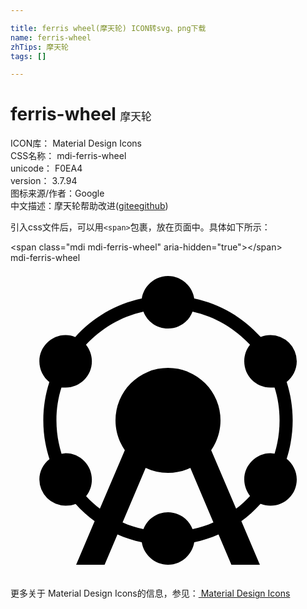 ```yaml
---

title: ferris wheel(摩天轮) ICON转svg、png下载
name: ferris-wheel
zhTips: 摩天轮
tags: []

---
```


# ferris-wheel  <small style="font-size: 60%;font-weight: 100">摩天轮</small>


<div class="detail-page">
<p>
<span>
ICON库：
<span class="badge-secondary badge">Material Design Icons</span> 
</span>
<br/>
<span>
CSS名称：
<span class="badge-secondary badge">mdi-ferris-wheel</span> 
</span>
<br/>
<span>
unicode：
<span class="badge-secondary badge">F0EA4</span> 
<copy-btn content='F0EA4' btn-title=""></copy-btn>
<copy-btn :content='String.fromCodePoint(parseInt("F0EA4", 16))' btn-title="复制U"></copy-btn>
</span>
<br/>
<span>
version：
<span class="badge-secondary badge">3.7.94</span> 
</span>
<br/>
<span>图标来源/作者：<span class="badge-light badge">Google</span></span> 
<br/>
<span class="zh-detail">中文描述：<span class="badge-primary badge">摩天轮</span><span class="help-link"><span>帮助改进</span>(<a href="https://gitee.com/liuwave/icon-helper/edit/master/json/material/ferris-wheel.json" target="_blank" rel="noopener noreferrer">gitee</a><a href="https://github.com/liuwave/icon-helper/edit/master/json/material/ferris-wheel.json" target="_blank" rel="noopener noreferrer">github</a></span>)</span><br/>
</p>
</div>
<div class="alert alert-dark">
  <i class="mdi mdi-ferris-wheel mdi-48px"></i>
  <i class="mdi mdi-ferris-wheel mdi-36px"></i>
  <i class="mdi mdi-ferris-wheel mdi-24px"></i>
  <i class="mdi mdi-ferris-wheel mdi-18px"></i>
</div>
<div>
  <p>引入css文件后，可以用<code>&lt;span&gt;</code>包裹，放在页面中。具体如下所示：    
  </p>
  <div class="alert alert-primary" style="font-size: 14px">
    &lt;span class="mdi mdi-ferris-wheel" aria-hidden="true"&gt;&lt;/span&gt;
    <copy-btn content='<span class="mdi mdi-ferris-wheel" aria-hidden="true"></span>'></copy-btn>
  </div>
  <div class="alert alert-secondary">
    <i class="mdi mdi-ferris-wheel"
    style="font-size: 24px"
    aria-hidden="true"></i> mdi-ferris-wheel
    <copy-btn content="mdi-ferris-wheel" btn-title="复制图标名称"></copy-btn>
  </div>
</div>
<div id="svg" class="svg-wrap">
<svg xmlns="http://www.w3.org/2000/svg" viewBox="0 0 24 24"><path d="M12,19C12.86,19 13.59,19.54 13.87,20.29C14.42,20.17 14.95,20 15.46,19.77L13.7,15.62C13.18,15.87 12.61,16 12,16C11.39,16 10.82,15.87 10.3,15.62L8.54,19.77C9.05,20 9.58,20.17 10.13,20.29C10.41,19.54 11.14,19 12,19M18.25,17.76C18,17.42 17.81,17 17.81,16.5C17.81,15.41 18.71,14.5 19.81,14.5L20.12,14.53C20.37,13.73 20.5,12.88 20.5,12C20.5,11.12 20.37,10.27 20.12,9.5H19.81C18.7,9.5 17.81,8.61 17.81,7.5C17.81,7 17.97,6.59 18.25,6.24C17.1,5 15.59,4.09 13.87,3.71C13.59,4.46 12.86,5 12,5C11.14,5 10.41,4.46 10.13,3.71C8.41,4.09 6.9,5 5.75,6.24C6.03,6.59 6.2,7.03 6.2,7.5C6.2,8.61 5.3,9.5 4.2,9.5H3.88C3.63,10.28 3.5,11.12 3.5,12C3.5,12.89 3.64,13.74 3.89,14.55L4.2,14.5C5.31,14.5 6.2,15.42 6.2,16.5C6.2,17 6.04,17.43 5.76,17.77C6.08,18.12 6.44,18.44 6.81,18.73L8.71,14.27C8.26,13.62 8,12.84 8,12A4,4 0 0,1 12,8A4,4 0 0,1 16,12C16,12.84 15.74,13.62 15.29,14.27L17.19,18.73C17.57,18.44 17.92,18.11 18.25,17.76M12,23C11,23 10.16,22.26 10,21.29C9.37,21.16 8.75,20.95 8.15,20.69L7.17,23H5L6.41,19.68C5.88,19.3 5.39,18.86 4.96,18.37C4.72,18.47 4.47,18.5 4.2,18.5A2,2 0 0,1 2.2,16.5C2.2,15.88 2.5,15.32 2.97,14.95C2.66,14 2.5,13.03 2.5,12C2.5,11 2.66,10 2.96,9.08C2.5,8.71 2.2,8.15 2.2,7.5C2.2,6.41 3.09,5.5 4.2,5.5C4.46,5.5 4.71,5.56 4.93,5.65C6.25,4.18 8,3.13 10,2.71C10.16,1.74 11,1 12,1C13,1 13.84,1.74 14,2.71C16,3.13 17.74,4.18 19.06,5.64C19.29,5.55 19.54,5.5 19.81,5.5A2,2 0 0,1 21.81,7.5C21.81,8.14 21.5,8.71 21.04,9.07C21.34,10 21.5,11 21.5,12C21.5,13 21.34,14 21.04,14.93C21.5,15.3 21.81,15.87 21.81,16.5C21.81,17.62 20.92,18.5 19.81,18.5C19.54,18.5 19.29,18.46 19.05,18.36C18.61,18.85 18.12,19.29 17.59,19.68L19,23H16.83L15.85,20.69C15.25,20.95 14.63,21.16 14,21.29C13.84,22.26 13,23 12,23Z" /></svg>
</div>
<detail full-name='mdi-ferris-wheel'></detail>
    
<div><p>更多关于 Material Design Icons的信息，参见：<a target="_blank" href="https://iconhelper.cn/material.html"> Material Design Icons</a>
</p></div>
